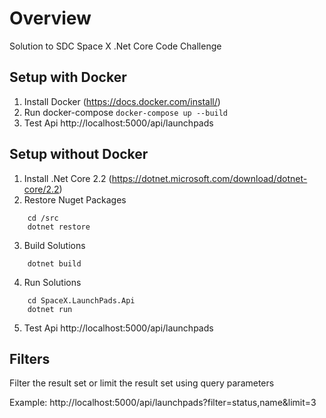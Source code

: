 # Overview 
Solution to SDC Space X .Net Core Code Challenge

## Setup with Docker

1. Install Docker (https://docs.docker.com/install/)
2. Run docker-compose
```docker-compose up --build```
3. Test Api http://localhost:5000/api/launchpads

## Setup without Docker
1. Install .Net Core 2.2 (https://dotnet.microsoft.com/download/dotnet-core/2.2)
2. Restore Nuget Packages
``` 
    cd /src
    dotnet restore
```
3. Build Solutions
``` 
    dotnet build
```
4. Run Solutions
```
    cd SpaceX.LaunchPads.Api
    dotnet run
```
5. Test Api http://localhost:5000/api/launchpads


## Filters
Filter the result set or limit the result set using query parameters

Example:
http://localhost:5000/api/launchpads?filter=status,name&limit=3

